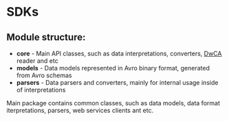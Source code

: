 # SDKs

## Module structure:
- **core** - Main API classes, such as data interpretations, converters, [DwCA](https://www.tdwg.org/standards/dwc/) reader and etc
- **models** - Data models represented in Avro binary format, generated from Avro schemas
- **parsers** - Data parsers and converters, mainly for internal usage inside of interpretations

Main package contains common classes, such as data models, data format iterpretations, parsers, web services clients ant etc.